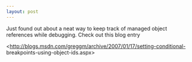 ```yaml
---
layout: post
---
```

Just found out about a neat way to keep track of managed object references
while debugging.  Check out this blog entry

<http://blogs.msdn.com/greggm/archive/2007/01/17/setting-conditional-
breakpoints-using-object-ids.aspx>

